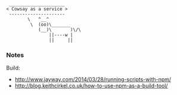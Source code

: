 ```
 _____________________ 
< Cowsay as a service >
 --------------------- 
        \   ^__^
         \  (oo)\_______
            (__)\       )\/\
                ||----w |
                ||     ||
```

### Notes
Build:
* http://www.jayway.com/2014/03/28/running-scripts-with-npm/
* http://blog.keithcirkel.co.uk/how-to-use-npm-as-a-build-tool/
